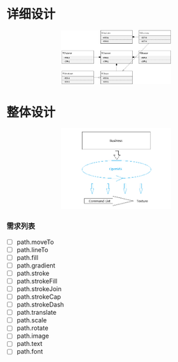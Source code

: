 
# 详细设计

<div align="center">
  <img src="Design.png" style="width:50%;" alt="描述文字" />
</div>

# 整体设计

<div align="center">
  <img src="Pattern.png" style="width:50%;" alt="描述文字" />
</div>

### 需求列表
- [ ] path.moveTo
- [ ] path.lineTo
- [ ] path.fill
- [ ] path.gradient
- [ ] path.stroke
- [ ] path.strokeFill
- [ ] path.strokeJoin
- [ ] path.strokeCap
- [ ] path.strokeDash
- [ ] path.translate
- [ ] path.scale
- [ ] path.rotate
- [ ] path.image
- [ ] path.text
- [ ] path.font

